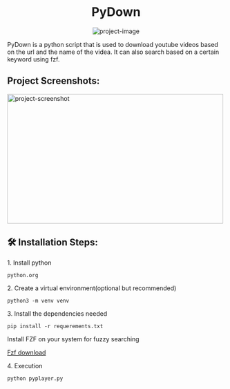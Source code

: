 <h1 align="center" id="title">PyDown</h1>


<p align="center"><img src="https://socialify.git.ci/Ericode254/PyDown/image?description=1&amp;font=Raleway&amp;language=1&amp;logo=https%3A%2F%2Fimg.icons8.com%2Fbubbles%2F100%2Fyoutube-squared.png&amp;name=1&amp;owner=1&amp;pattern=Floating%20Cogs&amp;stargazers=1&amp;theme=Auto" alt="project-image"></p>

<p id="description">PyDown is a python script that is used to download youtube videos based on the url and the name of the videa. It can also search based on a certain keyword using fzf.</p>

<h2>Project Screenshots:</h2>

<img src="./assets/screenshot1.png" alt="project-screenshot" width="500" height="300/">

<h2>🛠️ Installation Steps:</h2>

<p>1. Install python</p>

```
python.org
```

<p>2. Create a virtual environment(optional but recommended)</p>

```
python3 -m venv venv
```

<p>3. Install the dependencies needed</p>

```
pip install -r requerements.txt
```

<p> Install FZF on your system for fuzzy searching </p>
<a href="https://github.com/junegunn/fzf"> Fzf download </a>

<p>4. Execution</p>

```
python pyplayer.py
```
